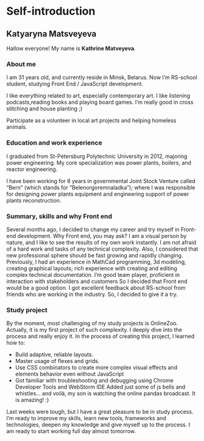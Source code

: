# Self-introduction
## Katyaryna Matsveyeva

Hallow everyone!
My name is **Kathrine Matveyeva**.

### About me
I am 31 years old, and currently reside in Minsk, Belarus.
Now I’m RS-school student, studying Front End / JavaScript development.

I like everything related to art, especially contemporary art. I like listening podcasts,reading books and playing board games. I’m really good in cross stitching and house planting ;)

Participate as a volunteer in local art projects and helping homeless animals.

### Education and work experience
I graduated from St-Petersburg Polytechnic University in 2012, majoring power engineering. My core specialization was   power plants, boilers, and reactor engineering.

I have been working for 8 years in governmental Joint Stock Venture called “Bern” (which stands for “Belenorgoremnaladka”); where I was responsible for designing power plants equipment and engineering support of power plants reconstruction.
### Summary, skills and why Front end
Several months ago, I decided to change my career and try myself in Front-end development.
Why Front end, you may ask?
I am a visual person by nature, and I like to see the results of my own work instantly.
I am not afraid of a hard work and tasks of any technical complexity.
Also, I considered that new professional sphere should be fast growing and rapidly changing.
Previously, I had an experience in MathCad programming, 3d modeling, creating graphical layouts; rich experience with creating and editing complex technical documentation. I’m good team player, proficient in interaction with stakeholders and customers
So I decided that Front end would be a good option. 
I got excellent feedback about RS-school from friends who are working in the industry. So, I decided to give it a try.

### Study project
By the moment, most challenging of my study projects is OnlineZoo.
Actually, it is my first project of such complexity. I deeply dive into the process and really enjoy it.
In the process of creating this project, I learned how to:
-	Build adaptive, reliable layouts.
-	Master usage of flexes and grids.
-	Use CSS combinators to create more complex visual effects and elements behavior even without JavaScript
-	Got familiar with troubleshooting and debugging using Chrome Developer Tools and WebStorm IDE
     Added just some of js bells and whistles… and voilà, my son is watching the online pandas broadcast. It is amazing! :)

Last weeks were tough, but I have a great pleasure to be in study process.
I’m ready to improve my skills, learn new tools, frameworks and technologies, deepen my knowledge and give myself up to the process.
 I am ready to start working full day almost tomorrow.









